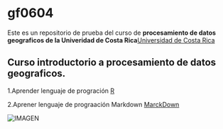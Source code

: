 # gf0604

Este es un repositorio de prueba del curso de **procesamiento de datos geograficos de la Univeridad de Costa Rica**[Universidad de Costa Rica](https://www.ucr.ac.cr/) 

## Curso introductorio a procesamiento de datos geograficos.

1.Aprender lenguaje de progración [R](https://www.r-project.org/)

2.Aprener lenguaje de prograación Markdown [MarckDown](https://markdown.es/)

![IMAGEN](https://slp-statics.astockcdn.net/static_assets/staging/23winter/home/EMEA/curated-collections/card-2.jpg?width=580&format=webp)
